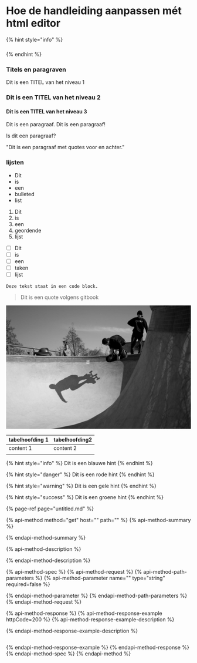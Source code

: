# Hoe de handleiding aanpassen mét html editor

{% hint style="info" %}
### 
{% endhint %}

### 

### 

### 

### Titels en paragraven

Dit is een TITEL van het niveau 1

### Dit is een TITEL van het niveau 2

#### Dit is een TITEL van het niveau 3



Dit is een paragraaf. Dit is een paragraaf!

Is dit een paragraaf?

"Dit is een paragraaf met quotes voor en achter."

### lijsten

* Dit 
* is 
* een
* bulleted
* list

1. Dit 
2. is 
3. een 
4. geordende
5. lijst

* [ ] Dit 
* [ ] is 
* [ ] een
* [ ] taken
* [ ] lijst

```text
Deze tekst staat in een code block.
```

> Dit is een quote volgens gitbook

![Dit is de &quot;link-tekst&quot; van een foto, op deze foto zie je Pelle een dikke FS air leggen. ](../.gitbook/assets/922542_10200977977474285_936822962_o-2.jpg)

| tabelhoofding 1 | tabelhoofding2 |
| :--- | :--- |
| content 1 | content 2 |
|  |  |

{% hint style="info" %}
Dit is een blauwe hint
{% endhint %}

{% hint style="danger" %}
Dit is een rode hint
{% endhint %}

{% hint style="warning" %}
Dit is een gele hint
{% endhint %}

{% hint style="success" %}
Dit is een groene hint
{% endhint %}

{% page-ref page="untitled.md" %}

{% api-method method="get" host="" path="" %}
{% api-method-summary %}

{% endapi-method-summary %}

{% api-method-description %}

{% endapi-method-description %}

{% api-method-spec %}
{% api-method-request %}
{% api-method-path-parameters %}
{% api-method-parameter name="" type="string" required=false %}

{% endapi-method-parameter %}
{% endapi-method-path-parameters %}
{% endapi-method-request %}

{% api-method-response %}
{% api-method-response-example httpCode=200 %}
{% api-method-response-example-description %}

{% endapi-method-response-example-description %}

```

```
{% endapi-method-response-example %}
{% endapi-method-response %}
{% endapi-method-spec %}
{% endapi-method %}

